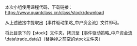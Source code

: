本次小组使用课程代码，下载链接：https://www.quantclass.cn/class/stock/download

从上述链接中提取出【事件驱动策略_中户资金流】文件即可。

将此目录下的【stock】文件夹，拷贝至【事件驱动策略_中户资金流\data\trade_data\】（替换掉之前空的stock文件夹）
